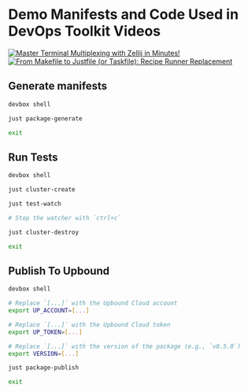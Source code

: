 # Demo Manifests and Code Used in DevOps Toolkit Videos

[![Master Terminal Multiplexing with Zellij in Minutes!](https://img.youtube.com/vi/ZndhImXIGlg/0.jpg)](https://youtu.be/ZndhImXIGlg)
[![From Makefile to Justfile (or Taskfile): Recipe Runner Replacement](https://img.youtube.com/vi/hgNN2wOE7lc/0.jpg)](https://youtu.be/hgNN2wOE7lc)

## Generate manifests

```bash
devbox shell

just package-generate

exit
```

## Run Tests

```bash
devbox shell

just cluster-create

just test-watch

# Stop the watcher with `ctrl+c`

just cluster-destroy

exit
```

## Publish To Upbound

```bash
devbox shell

# Replace `[...]` with the Upbound Cloud account
export UP_ACCOUNT=[...]

# Replace `[...]` with the Upbound Cloud token
export UP_TOKEN=[...]

# Replace `[...]` with the version of the package (e.g., `v0.5.0`)
export VERSION=[...]

just package-publish

exit
```
